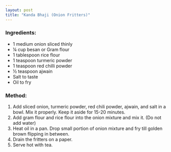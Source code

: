 ```yaml
---
layout: post
title: "Kanda Bhaji (Onion Fritters)"
---
```




### Ingredients:
* 1 medium onion sliced thinly
* ¼ cup besan or Gram flour
* 1 tablespoon rice flour
* 1 teaspoon turmeric powder
* 1 teaspoon red chilli powder
* ½ teaspoon ajwain 
* Salt to taste
* Oil to fry 

### Method:
1. Add sliced onion, turmeric powder, red chili powder, ajwain, and salt in a bowl. Mix it properly. Keep it aside for 15-20 minutes. 
2. Add gram flour and rice flour into the onion mixture and mix it. (Do not add water) 
3. Heat oil in a pan. Drop small portion of onion mixture and fry till golden brown flipping in between. 
4. Drain the fritters on a paper. 
5. Serve hot with tea.